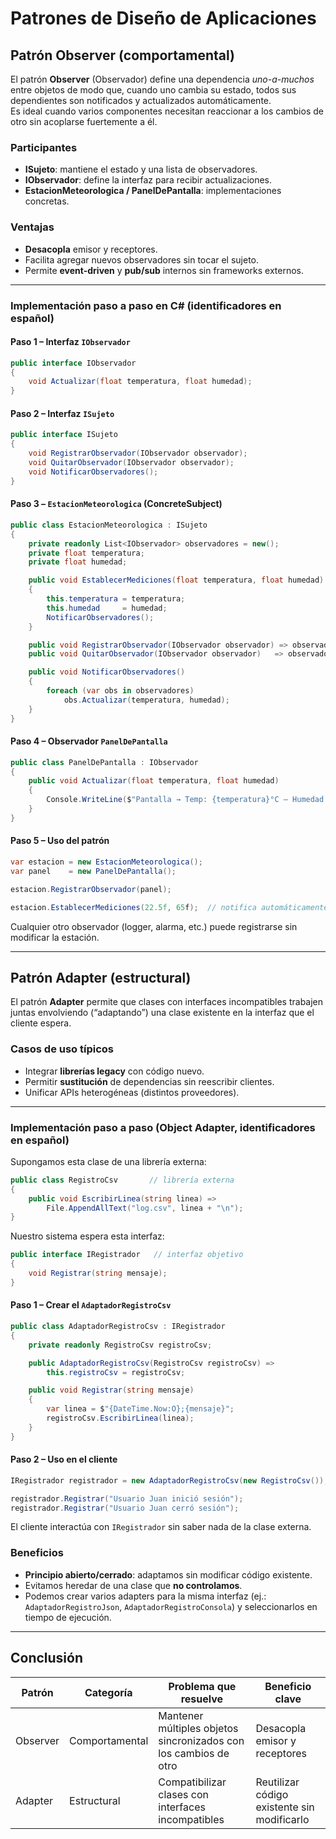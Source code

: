 # Patrones de Diseño de Aplicaciones  

## Patrón Observer (comportamental)

El patrón **Observer** (Observador) define una dependencia *uno-a-muchos* entre objetos de modo que, cuando uno cambia su estado, todos sus dependientes son notificados y actualizados automáticamente.  
Es ideal cuando varios componentes necesitan reaccionar a los cambios de otro sin acoplarse fuertemente a él.

### Participantes  
- **ISujeto**: mantiene el estado y una lista de observadores.  
- **IObservador**: define la interfaz para recibir actualizaciones.  
- **EstacionMeteorologica / PanelDePantalla**: implementaciones concretas.

### Ventajas  
- **Desacopla** emisor y receptores.  
- Facilita agregar nuevos observadores sin tocar el sujeto.  
- Permite **event-driven** y **pub/sub** internos sin frameworks externos.

---

### Implementación paso a paso en C# (identificadores en español)

#### Paso 1 – Interfaz `IObservador`

```csharp
public interface IObservador
{
    void Actualizar(float temperatura, float humedad);
}
```

#### Paso 2 – Interfaz `ISujeto`

```csharp
public interface ISujeto
{
    void RegistrarObservador(IObservador observador);
    void QuitarObservador(IObservador observador);
    void NotificarObservadores();
}
```

#### Paso 3 – `EstacionMeteorologica` (ConcreteSubject)

```csharp
public class EstacionMeteorologica : ISujeto
{
    private readonly List<IObservador> observadores = new();
    private float temperatura;
    private float humedad;

    public void EstablecerMediciones(float temperatura, float humedad)
    {
        this.temperatura = temperatura;
        this.humedad     = humedad;
        NotificarObservadores();
    }

    public void RegistrarObservador(IObservador observador) => observadores.Add(observador);
    public void QuitarObservador(IObservador observador)   => observadores.Remove(observador);

    public void NotificarObservadores()
    {
        foreach (var obs in observadores)
            obs.Actualizar(temperatura, humedad);
    }
}
```

#### Paso 4 – Observador `PanelDePantalla`

```csharp
public class PanelDePantalla : IObservador
{
    public void Actualizar(float temperatura, float humedad)
    {
        Console.WriteLine($"Pantalla → Temp: {temperatura}°C – Humedad: {humedad}%");
    }
}
```

#### Paso 5 – Uso del patrón

```csharp
var estacion = new EstacionMeteorologica();
var panel    = new PanelDePantalla();

estacion.RegistrarObservador(panel);

estacion.EstablecerMediciones(22.5f, 65f);  // notifica automáticamente
```

Cualquier otro observador (logger, alarma, etc.) puede registrarse sin modificar la estación.

---

## Patrón Adapter (estructural)

El patrón **Adapter** permite que clases con interfaces incompatibles trabajen juntas envolviendo (“adaptando”) una clase existente en la interfaz que el cliente espera.

### Casos de uso típicos  
- Integrar **librerías legacy** con código nuevo.  
- Permitir **sustitución** de dependencias sin reescribir clientes.  
- Unificar APIs heterogéneas (distintos proveedores).

---

### Implementación paso a paso (Object Adapter, identificadores en español)

Supongamos esta clase de una librería externa:

```csharp
public class RegistroCsv       // librería externa
{
    public void EscribirLinea(string linea) =>
        File.AppendAllText("log.csv", linea + "\n");
}
```

Nuestro sistema espera esta interfaz:

```csharp
public interface IRegistrador   // interfaz objetivo
{
    void Registrar(string mensaje);
}
```

#### Paso 1 – Crear el `AdaptadorRegistroCsv`

```csharp
public class AdaptadorRegistroCsv : IRegistrador
{
    private readonly RegistroCsv registroCsv;

    public AdaptadorRegistroCsv(RegistroCsv registroCsv) =>
        this.registroCsv = registroCsv;

    public void Registrar(string mensaje)
    {
        var linea = $"{DateTime.Now:O};{mensaje}";
        registroCsv.EscribirLinea(linea);
    }
}
```

#### Paso 2 – Uso en el cliente

```csharp
IRegistrador registrador = new AdaptadorRegistroCsv(new RegistroCsv());

registrador.Registrar("Usuario Juan inició sesión");
registrador.Registrar("Usuario Juan cerró sesión");
```

El cliente interactúa con `IRegistrador` sin saber nada de la clase externa.

### Beneficios  
- **Principio abierto/cerrado**: adaptamos sin modificar código existente.  
- Evitamos heredar de una clase que **no controlamos**.  
- Podemos crear varios adapters para la misma interfaz (ej.: `AdaptadorRegistroJson`, `AdaptadorRegistroConsola`) y seleccionarlos en tiempo de ejecución.

---

## Conclusión

| Patrón | Categoría | Problema que resuelve | Beneficio clave |
|--------|-----------|-----------------------|-----------------|
| Observer | Comportamental | Mantener múltiples objetos sincronizados con los cambios de otro | Desacopla emisor y receptores |
| Adapter  | Estructural    | Compatibilizar clases con interfaces incompatibles | Reutilizar código existente sin modificarlo |
